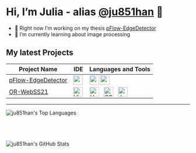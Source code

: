 # Hi, I’m Julia - alias [@ju851han](https://github.com/ju851han/) 👋 
- 🔭 Right now I’m working on my thesis <a href="https://github.com/ju851han/pFlow-EdgeDetector">pFlow-EdgeDetector</a>
- 🌱 I’m currently learning about image processing



## My latest Projects
<table>
<thead>
	<th>Project Name</th>
	<th>IDE</th>
	<th>Languages and Tools</th>
</thead>
<tbody>
	<tr>
		<td><a href="https://github.com/ju851han/pFlow-EdgeDetector">pFlow-EdgeDetector</a></td>
		<td><img align="left" alt="pyCharm" src="https://cdn.jsdelivr.net/gh/devicons/devicon/icons/pycharm/pycharm-original.svg" width="26px"/> </td>
		<td><img align="left" alt="python" src="https://cdn.jsdelivr.net/gh/devicons/devicon/icons/python/python-original.svg" width="26px"/>
		<img align="left" alt="anaconda" src="https://cdn.jsdelivr.net/gh/devicons/devicon/icons/anaconda/anaconda-original.svg" width="26px"/> </td>
	</tr>
	<tr>
		<td><a href="https://github.com/tlau10/OR-WebSS21">OR-WebSS21</a></td>
		<td><img align="left" alt="Visual Studio Code" width="26px" src="https://cdn.jsdelivr.net/gh/devicons/devicon/icons/vscode/vscode-original.svg" /></td>
		<td><img align="left" alt="HTML5" width="26px" src="https://cdn.jsdelivr.net/gh/devicons/devicon/icons/html5/html5-original.svg" style="padding-right:10px;" />
		<img align="left" alt="CSS3" width="26px" src="https://cdn.jsdelivr.net/gh/devicons/devicon/icons/css3/css3-original.svg" style="padding-right:10px;" />
		<img align="left" alt="JavaScript" width="26px" src="https://cdn.jsdelivr.net/gh/devicons/devicon/icons/javascript/javascript-original.svg" style="padding-right:10px;" />
</td>
	</tr>
</tbody>
</table>

---

<img align="left" alt="ju851han's Top Languages" src="https://github-readme-stats.vercel.app/api/top-langs/?username=ju851han&layout=compact" />
<br/><br/><br/><br/><br/>
<img align="left" alt="ju851han's GitHub Stats" src="https://github-readme-stats.vercel.app/api?username=ju851han&show_icons=true" />

